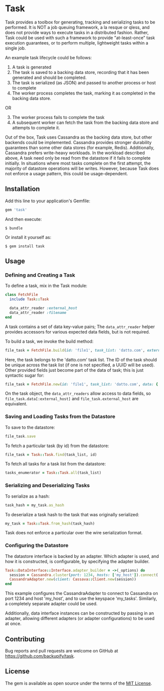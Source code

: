 # Task

Task provides a toolbox for generating, tracking and serializing tasks to be performed.
It is NOT a job queuing framework, a la resque or qless, and does not provide ways to execute tasks
in a distributed fashion. Rather, Task could be used with such a framework to provide "at-least-once"
task execution guarantees, or to perform multiple, lightweight tasks within a single job.

An example task lifecycle could be follows:

1) A task is generated
2) The task is saved to a backing data store, recording that it has been generated and should be completed.
2) The task is serialized (as JSON) and passed to another process or host to complete
3) The worker process completes the task, marking it as completed in the backing data store.

OR

3) The worker process fails to complete the task
4) A subsequent worker can fetch the task from the backing data store and attempts to complete it.

Out of the box, Task uses Cassandra as the backing data store, but other backends could be implemented.
Cassandra provides stronger durability guarantees than some other data stores (for example, Redis). Additionally,
Cassandra prefers write-heavy workloads. In the workload described above, A task need only be read from the
datastore if it fails to complete initially. In situations where most tasks complete on the first attempt,
the majority of datastore operations will be writes. However, because Task does not enforce a usage pattern,
this could be usage-dependent.

## Installation

Add this line to your application's Gemfile:

```ruby
gem 'task'
```

And then execute:

    $ bundle

Or install it yourself as:

    $ gem install task

## Usage

### Defining and Creating a Task

To define a task, mix in the Task module:

```ruby
class FetchFile
  include Task::Task

  data_attr_reader :external_host
  data_attr_reader :filename
end
```

A task contains a set of data key-value pairs; The `data_attr_reader` helper provides accessors for various expected
data fields, but is not required.

To build a task, we invoke the build method:

```ruby
file_task = FetchFile.build(id: 'file1', task_list: 'datto.com', external_host: 'datto.com', filename: 'file1.txt')
```

Here, the task belongs to the 'datto.com' task list. The ID of the task should be unique across the task list (if one
is not specified, a UUID will be used). Other provided fields just become part of the data of task; this is just syntactic
sugar for:

```ruby
file_task = FetchFile.new(id: 'file1', task_list: 'datto.com', data: { external_host: 'datto.com', filename: 'file1.txt' })
```

On the task object, the `data_attr_readers` allow access to data fields, so `file_task.data[:external_host]` and
`file_task.external_host` are equivalent.

### Saving and Loading Tasks from the Datastore

To save to the datastore:

```ruby
file_task.save
```

To fetch a particular task (by id) from the datastore:

```ruby
file_task = Task::Task.find(task_list, id)
```

To fetch all tasks for a task list from the datastore:

```ruby
tasks_enumerator = Task::Task.all(task_list)
```

### Serializing and Deserializing Tasks

To serialize as a hash:

```ruby
task_hash = my_task.as_hash
```

To deserialize a task hash to the task that was originally serialized:

```ruby
my_task = Task::Task.from_hash(task_hash)
```

Task does not enforce a particular over the wire serialization format.

### Configuring the Datastore

The datastore interface is backed by an adapter. Which adapter is used, and how it is
constructed, is configurable, by specifying the adapter builder.

```ruby
Task::DataInterface::Interface.adapter_builder = ->(_options) do
  session = Cassandra.cluster(port: 1234, hosts: ['my_host']).connect('my_tasks')
  CassandraAdapter.new(client: Cassava::Client.new(session))
end
```

This example configures the CassandraAdapter to connect to Cassandra on port 1234 and host 'my_host', and to
use the keyspace 'my_tasks'. Similarly, a completely separate adapter could be used.

Additionally, data interface instances can be constructed by passing in an adapter, allowing different
adapters (or adapter configurations) to be used at once.

## Contributing

Bug reports and pull requests are welcome on GitHub at https://github.com/backupify/task.


## License

The gem is available as open source under the terms of the [MIT License](http://opensource.org/licenses/MIT).
